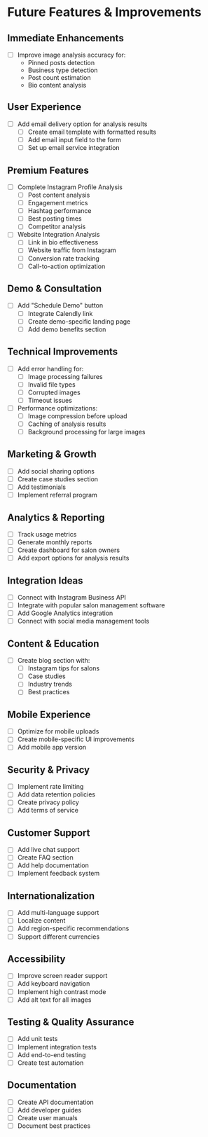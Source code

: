 # Future Features & Improvements

## Immediate Enhancements
- [ ] Improve image analysis accuracy for:
  - Pinned posts detection
  - Business type detection
  - Post count estimation
  - Bio content analysis

## User Experience
- [ ] Add email delivery option for analysis results
  - [ ] Create email template with formatted results
  - [ ] Add email input field to the form
  - [ ] Set up email service integration

## Premium Features
- [ ] Complete Instagram Profile Analysis
  - [ ] Post content analysis
  - [ ] Engagement metrics
  - [ ] Hashtag performance
  - [ ] Best posting times
  - [ ] Competitor analysis

- [ ] Website Integration Analysis
  - [ ] Link in bio effectiveness
  - [ ] Website traffic from Instagram
  - [ ] Conversion rate tracking
  - [ ] Call-to-action optimization

## Demo & Consultation
- [ ] Add "Schedule Demo" button
  - [ ] Integrate Calendly link
  - [ ] Create demo-specific landing page
  - [ ] Add demo benefits section

## Technical Improvements
- [ ] Add error handling for:
  - [ ] Image processing failures
  - [ ] Invalid file types
  - [ ] Corrupted images
  - [ ] Timeout issues

- [ ] Performance optimizations:
  - [ ] Image compression before upload
  - [ ] Caching of analysis results
  - [ ] Background processing for large images

## Marketing & Growth
- [ ] Add social sharing options
- [ ] Create case studies section
- [ ] Add testimonials
- [ ] Implement referral program

## Analytics & Reporting
- [ ] Track usage metrics
- [ ] Generate monthly reports
- [ ] Create dashboard for salon owners
- [ ] Add export options for analysis results

## Integration Ideas
- [ ] Connect with Instagram Business API
- [ ] Integrate with popular salon management software
- [ ] Add Google Analytics integration
- [ ] Connect with social media management tools

## Content & Education
- [ ] Create blog section with:
  - [ ] Instagram tips for salons
  - [ ] Case studies
  - [ ] Industry trends
  - [ ] Best practices

## Mobile Experience
- [ ] Optimize for mobile uploads
- [ ] Create mobile-specific UI improvements
- [ ] Add mobile app version

## Security & Privacy
- [ ] Implement rate limiting
- [ ] Add data retention policies
- [ ] Create privacy policy
- [ ] Add terms of service

## Customer Support
- [ ] Add live chat support
- [ ] Create FAQ section
- [ ] Add help documentation
- [ ] Implement feedback system

## Internationalization
- [ ] Add multi-language support
- [ ] Localize content
- [ ] Add region-specific recommendations
- [ ] Support different currencies

## Accessibility
- [ ] Improve screen reader support
- [ ] Add keyboard navigation
- [ ] Implement high contrast mode
- [ ] Add alt text for all images

## Testing & Quality Assurance
- [ ] Add unit tests
- [ ] Implement integration tests
- [ ] Add end-to-end testing
- [ ] Create test automation

## Documentation
- [ ] Create API documentation
- [ ] Add developer guides
- [ ] Create user manuals
- [ ] Document best practices 